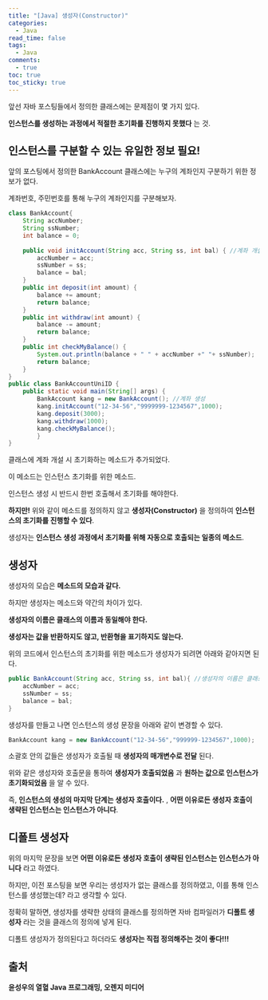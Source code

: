 ```yaml
---
title: "[Java] 생성자(Constructor)"
categories:
  - Java
read_time: false
tags:
  - Java
comments:
  - true
toc: true
toc_sticky: true
---
```

앞선 자바 포스팅들에서 정의한 클래스에는 문제점이 몇 가지 있다.

__인스턴스를 생성하는 과정에서 적절한 초기화를 진행하지 못했다__ 는 것.

## 인스턴스를 구분할 수 있는 유일한 정보 필요!
앞의 포스팅에서 정의한 BankAccount 클래스에는 누구의 계좌인지 구분하기 위한 정보가 없다.

계좌번호, 주민번호를 통해 누구의 계좌인지를 구분해보자.

```java
class BankAccount{
	String accNumber;
	String ssNumber;
	int balance = 0;
	
	public void initAccount(String acc, String ss, int bal) { //계좌 개설 시 초기화
		accNumber = acc;
		ssNumber = ss;
		balance = bal;
	}
	public int deposit(int amount) {
		balance += amount;
		return balance;
	}
	public int withdraw(int amount) {
		balance -= amount;
		return balance;
	}
	public int checkMyBalance() {
		System.out.println(balance + " " + accNumber +" "+ ssNumber);
		return balance;
	}
}
public class BankAccountUniID {
	public static void main(String[] args) {
		BankAccount kang = new BankAccount(); //계좌 생성
		kang.initAccount("12-34-56","9999999-1234567",1000);
		kang.deposit(3000);
		kang.withdraw(1000);
		kang.checkMyBalance();
		}
}
```

클래스에 계좌 개설 시 초기화하는 메소드가 추가되었다.

이 메소드는 인스턴스 초기화를 위한 메소드.

인스턴스 생성 시 반드시 한번 호출해서 초기화를 해야한다.

__하지만!__ 위와 같이 메소드를 정의하지 않고 __생성자(Constructor)__ 을 정의하여 __인스턴스의 초기화를 진행할 수 있다__.

생성자는 __인스턴스 생성 과정에서 초기화를 위해 자동으로 호출되는 일종의 메소드__.

## 생성자
생성자의 모습은 __메소드의 모습과 같다.__

하지만 생성자는 메소드와 약간의 차이가 있다.

__생성자의 이름은 클래스의 이름과 동일해야 한다.__

__생성자는 값을 반환하지도 않고, 반환형을 표기하지도 않는다.__

위의 코드에서 인스턴스의 초기화를 위한 메소드가 생성자가 되려면 아래와 같아지면 된다.

```java
public BankAccount(String acc, String ss, int bal){ //생성자의 이름은 클래스 이름과 동일! , 반환형 선언 없음!
    accNumber = acc;
    ssNumber = ss;
    balance = bal;
}
```

생성자를 만들고 나면 인스턴스의 생성 문장을 아래와 같이 변경할 수 있다.

```java
BankAccount kang = new BankAccount("12-34-56","999999-1234567",1000);
```

소괄호 안의 값들은 생성자가 호출될 때 __생성자의 매개변수로 전달__ 된다.

위와 같은 생성자와 호출문을 통하여 __생성자가 호출되었음__ 과 __원하는 값으로 인스턴스가 초기화되었음__ 을 알 수 있다.

즉, __인스턴스의 생성의 마지막 단계는 생성자 호출이다.__ , __어떤 이유로든 생성자 호출이 생략된 인스턴스는 인스턴스가 아니다__.

## 디폴트 생성자
위의 마지막 문장을 보면 __어떤 이유로든 생성자 호출이 생략된 인스턴스는 인스턴스가 아니다__ 라고 하였다.

하지만, 이전 포스팅을 보면 우리는 생성자가 없는 클래스를 정의하였고, 이를 통해 인스턴스를 생성했는데? 라고 생각할 수 있다.

정확히 말하면, 생성자를 생략한 상태의 클래스를 정의하면 자바 컴파일러가 __디폴트 생성자__ 라는 것을 클래스의 정의에 넣게 된다.

디폴트 생성자가 정의된다고 하더라도 __생성자는 직접 정의해주는 것이 좋다!!!__

## 출처 
__윤성우의 열혈 Java 프로그래밍, 오렌지 미디어__
